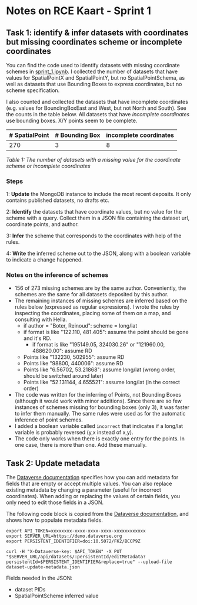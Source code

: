 # Notes on RCE Kaart - Sprint 1


## Task 1: identify & infer datasets with coordinates but missing coordinates scheme or incomplete coordinates
You can find the code used to identify datasets with missing coordinate schemes in [sprint_1.ipynb]("rce-spatial-coverage/sprint1/sprint_1.ipynb"). I collected the number of datasets that have values for SpatialPointX and SpatialPointY, but no SpatialPointSchema, as well as datasets that use Bounding Boxes to express coordinates, but no scheme specification. 

I also counted and collected the datasets that have incomplete coordinates (e.g. values for BoundingBoxEast and West, but not North and South). See the counts in the table below. All datasets that have *incomplete coordinates* use bounding boxes. X/Y points seem to be complete. 



| # SpatialPoint | # Bounding Box| incomplete coordinates |
| ----------------- | --------------- | ---------------------- |
| 270               | 3               | 8                      |

*Table 1: The number of datasets with a missing value for the coordinate scheme or incomplete coordinates*


### Steps 
1: **Update** the MongoDB instance to include the most recent deposits. It only contains published datasets, no drafts etc. 

2: **Identify** the datasets that have coordinate values, but no value for the scheme with a query. Collect them in a JSON file containing the dataset url, coordinate points, and author. 

3:  **Infer** the scheme that corresponds to the coordinates with help of the rules.

4: **Write** the inferred scheme out to the JSON, along with a boolean variable to indicate a change happened. 


### Notes on the inference of schemes
- 156 of 273 missing schemes are by the same author. Conveniently, the schemes  are the same for all datasets deposited by this author. 
- The remaining instances of missing schemes are inferred based on the rules below (expressed as regular expressions). I wrote the rules by inspecting the coordinates, placing some of them on a map, and consulting with Hella. 
	- if author = "Boter, Reinoud": scheme = long/lat 
	- if format is like "122.110, 481.405": assume the point should be gone and it's RD. 
		- if format is like "195149.05, 324030.26" or "121960.00, 488620.00": assume RD 
	- Points like "132230, 502955": assume RD
	- Points like "98800, 440006": assume RD 
	- Points like "6.56702, 53.21868": assume long/lat (wrong order, should be switched around later) 
	- Points like "52.131144, 4.655521": assume long/lat (in the correct order)
- The code was written for the inferring of Points, not Bounding Boxes (although it would work with minor additions). Since there are so few instances of schemes missing for bounding boxes (only 3), it was faster to infer them manually. The same rules were used as for the automatic inference of point schemes. 
- I added a boolean variable called `incorrect` that indicates if a long/lat variable is probably reversed (y,x instead of x,y). 
- The code only works when there is exactly one entry for the points. In one case, there is more than one. Add these manually. 
  



## Task 2: Update metadata 
The [Dataverse documentation](https://guides.dataverse.org/en/latest/api/native-api.html#update-metadata-for-a-dataset) specifies how you can add metadata for fields that are empty or accept multiple values. You can also replace existing metadata by changing a parameter (useful for incorrect coordinates). When adding or replacing the values of certain fields, you only need to edit those fields in a JSON.  

The following code block is copied from the [Dataverse documentation](https://guides.dataverse.org/en/latest/api/native-api.html#update-metadata-for-a-dataset), and shows how to populate metadata fields. 

```
export API_TOKEN=xxxxxxxx-xxxx-xxxx-xxxx-xxxxxxxxxxxx
export SERVER_URL=https://demo.dataverse.org
export PERSISTENT_IDENTIFIER=doi:10.5072/FK2/BCCP9Z

curl -H "X-Dataverse-key: $API_TOKEN" -X PUT "$SERVER_URL/api/datasets/:persistentId/editMetadata?persistentId=$PERSISTENT_IDENTIFIER&replace=true" --upload-file dataset-update-metadata.json
```

Fields needed in the JSON: 
- dataset PIDs
- SpatialPointScheme inferred value 
